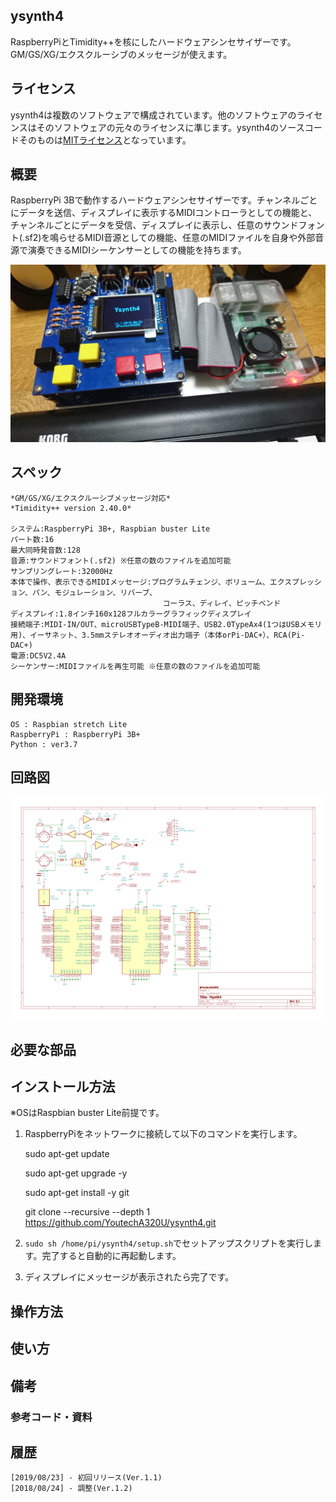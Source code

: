 ## ysynth4

RaspberryPiとTimidity++を核にしたハードウェアシンセサイザーです。GM/GS/XG/エクスクルーシブのメッセージが使えます。

## ライセンス
ysynth4は複数のソフトウェアで構成されています。他のソフトウェアのライセンスはそのソフトウェアの元々のライセンスに準じます。ysynth4のソースコードそのものは[MITライセンス](https://github.com/YoutechA320U/ysynth4/blob/master/LICENSE)となっています。

## 概要
RaspberryPi 3Bで動作するハードウェアシンセサイザーです。チャンネルごとにデータを送信、ディスプレイに表示するMIDIコントローラとしての機能と、チャンネルごとにデータを受信、ディスプレイに表示し、任意のサウンドフォント(.sf2)を鳴らせるMIDI音源としての機能、任意のMIDIファイルを自身や外部音源で演奏できるMIDIシーケンサーとしての機能を持ちます。


![SS](https://github.com/YoutechA320U/ysynth4/blob/master/SS/ysynth4_hard.jpg "作例")

## スペック
    *GM/GS/XG/エクスクルーシブメッセージ対応*
    *Timidity++ version 2.40.0*
    
    システム:RaspberryPi 3B+, Raspbian buster Lite
    パート数:16
    最大同時発音数:128
    音源:サウンドフォント(.sf2) ※任意の数のファイルを追加可能
    サンプリングレート:32000Hz
    本体で操作、表示できるMIDIメッセージ:プログラムチェンジ、ボリューム、エクスプレッション、パン、モジュレーション、リバーブ、
                                      コーラス、ディレイ、ピッチベンド
    ディスプレイ:1.8インチ160x128フルカラーグラフィックディスプレイ
    接続端子:MIDI-IN/OUT、microUSBTypeB-MIDI端子、USB2.0TypeAx4(1つはUSBメモリ用)、イーサネット、3.5mmステレオオーディオ出力端子（本体orPi-DAC+）、RCA(Pi-DAC+)
    電源:DC5V2.4A
    シーケンサー:MIDIファイルを再生可能 ※任意の数のファイルを追加可能

## 開発環境
    OS : Raspbian stretch Lite
    RaspberryPi : RaspberryPi 3B+
    Python : ver3.7
    
## 回路図
![SS](https://github.com/YoutechA320U/ysynth4/blob/master/SS/circuit.png "回路図")

## 必要な部品

## インストール方法
※OSはRaspbian buster Lite前提です。

1. RaspberryPiをネットワークに接続して以下のコマンドを実行します。

    sudo apt-get update

    sudo apt-get upgrade -y

    sudo apt-get install -y git
    
    git clone --recursive --depth 1 https://github.com/YoutechA320U/ysynth4.git

2. `sudo sh /home/pi/ysynth4/setup.sh`でセットアップスクリプトを実行します。完了すると自動的に再起動します。

3. ディスプレイにメッセージが表示されたら完了です。

## 操作方法

## 使い方

## 備考

### 参考コード・資料

## 履歴
    [2019/08/23] - 初回リリース(Ver.1.1)
    [2018/08/24] - 調整(Ver.1.2)